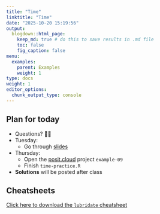 ```yaml
---
title: "Time"
linktitle: "Time"
date: "2025-10-20 15:19:56"
output:
  blogdown::html_page:
    keep_md: true # do this to save results in .md file
    toc: false
    fig_caption: false
menu:
  examples:
    parent: Examples
    weight: 1
type: docs
weight: 1
editor_options:
  chunk_output_type: console
---
```


## Plan for today
- Questions? :raising_hand_woman:
- Tuesday:
  - Go through [slides](/content/09-content/)
- Thursday:
  - Open the [posit.cloud](http://posit.cloud) project `example-09`
  - Finish `time-practice.R`
- **Solutions** will be posted after class


## Cheatsheets

[Click here to download the `lubridate` cheatsheet](https://rstudio.github.io/cheatsheets/lubridate.pdf)

